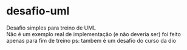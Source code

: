 # desafio-uml
Desafio simples para treino de UML <br>
Não é um exemplo real de implementação (e não deveria ser) foi feito apenas para fim de treino
ps: tambem é um desafio do curso da dio
